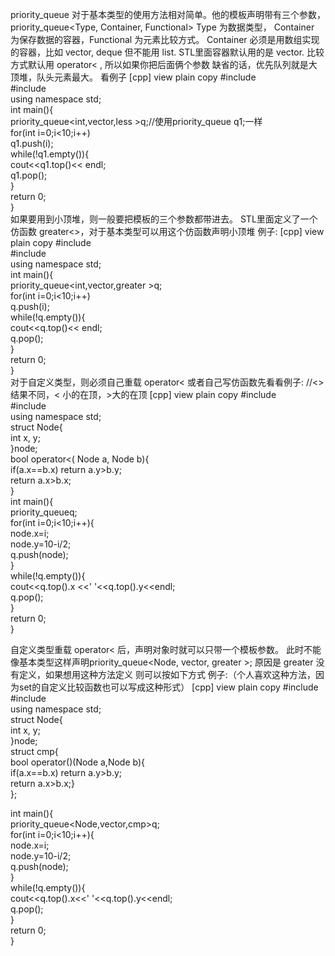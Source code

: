 priority_queue 对于基本类型的使用方法相对简单。他的模板声明带有三个参数，priority_queue<Type, Container, Functional>
Type 为数据类型， Container 为保存数据的容器，Functional 为元素比较方式。
Container 必须是用数组实现的容器，比如 vector, deque 但不能用 list.
STL里面容器默认用的是 vector. 比较方式默认用 operator< , 所以如果你把后面俩个参数 缺省的话，优先队列就是大顶堆，队头元素最大。
看例子
[cpp] view plain copy
#include <iostream>  
#include <queue>  
using namespace std;  
int main(){  
    priority_queue<int,vector<int>,less<int> >q;//使用priority_queue<int> q1;一样  
    for(int i=0;i<10;i++)   
        q1.push(i);  
    while(!q1.empty()){  
        cout<<q1.top()<< endl;  
        q1.pop();  
    }  
    return 0;  
}  
如果要用到小顶堆，则一般要把模板的三个参数都带进去。
STL里面定义了一个仿函数 greater<>，对于基本类型可以用这个仿函数声明小顶堆
例子:
[cpp] view plain copy
#include <iostream>  
#include <queue>  
using namespace std;  
int main(){  
    priority_queue<int,vector<int>,greater<int> >q;  
    for(int i=0;i<10;i++)   
        q.push(i);  
    while(!q.empty()){  
        cout<<q.top()<< endl;  
        q.pop();  
    }  
    return 0;  
}  
对于自定义类型，则必须自己重载 operator< 或者自己写仿函数先看看例子:  //<> 结果不同，< 小的在顶，>大的在顶
[cpp] view plain copy
#include <iostream>  
#include <queue>  
using namespace std;  
struct Node{  
    int x, y;  
}node;  
 bool operator<( Node a, Node b){  
    if(a.x==b.x) return a.y>b.y;  
    return a.x>b.x;  
}  
 int main(){  
    priority_queue<Node>q;  
    for(int i=0;i<10;i++){  
        node.x=i;  
        node.y=10-i/2;  
        q.push(node);  
    }     
    while(!q.empty()){  
        cout<<q.top().x <<' '<<q.top().y<<endl;  
        q.pop();  
    }  
    return 0;  
}  


自定义类型重载 operator< 后，声明对象时就可以只带一个模板参数。
此时不能像基本类型这样声明priority_queue<Node, vector<Node>, greater<Node> >;
原因是 greater<Node> 没有定义，如果想用这种方法定义
则可以按如下方式
例子:（个人喜欢这种方法，因为set的自定义比较函数也可以写成这种形式）
[cpp] view plain copy
#include <iostream>  
#include <queue>  
using namespace std;  
struct Node{  
    int x, y;  
}node;  
struct cmp{  
    bool operator()(Node a,Node b){  
        if(a.x==b.x) return a.y>b.y;  
        return a.x>b.x;}  
};  
  
 int main(){  
    priority_queue<Node,vector<Node>,cmp>q;  
    for(int i=0;i<10;i++){  
        node.x=i;  
        node.y=10-i/2;  
        q.push(node);     
    }     
    while(!q.empty()){  
        cout<<q.top().x<<' '<<q.top().y<<endl;  
        q.pop();  
    }  
    return 0;  
}  
